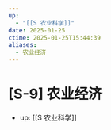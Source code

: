 ```yaml
---
up:
  - "[[S 农业科学]]"
date: 2025-01-25
ctime: 2025-01-25T15:44:39
aliases:
  - 农业经济
---
```


# [S-9] 农业经济

- up: [[S 农业科学]]
